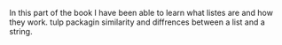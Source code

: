 In this part of the book I have been able to learn what listes are and how they work.
tulp packagin
similarity and diffrences between a list and a string.
